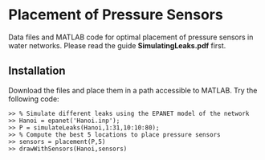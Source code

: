 # Placement of Pressure Sensors
Data files and MATLAB code for optimal placement of pressure sensors in water networks. Please read the guide **SimulatingLeaks.pdf** first.

## Installation
Download the files and place them in a path accessible to MATLAB. Try the following code:
 ``` [MATLAB]
 >> % Simulate different leaks using the EPANET model of the network
 >> Hanoi = epanet('Hanoi.inp');
 >> P = simulateLeaks(Hanoi,1:31,10:10:80);
 >> % Compute the best 5 locations to place pressure sensors
 >> sensors = placement(P,5)
 >> drawWithSensors(Hanoi,sensors)
 ```
